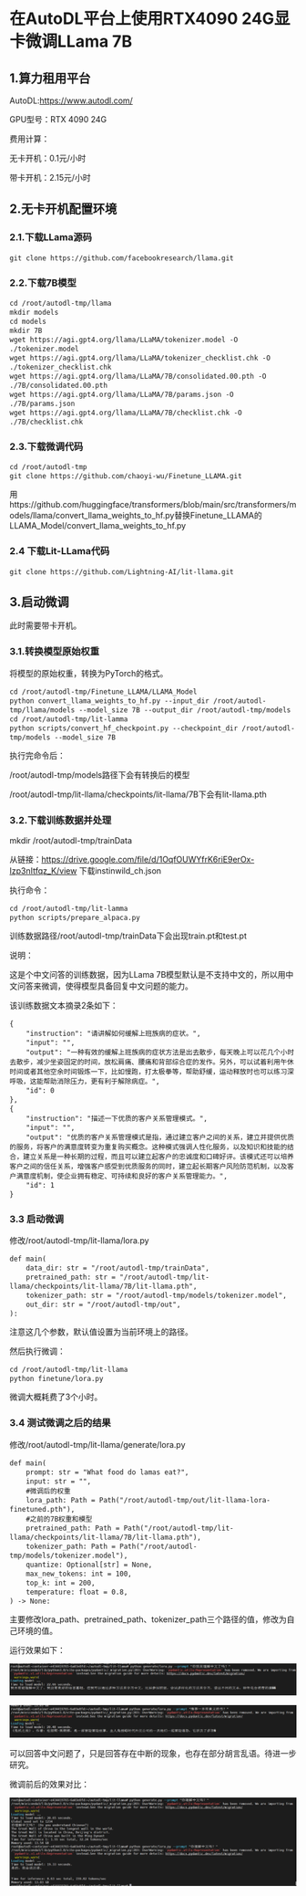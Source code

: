 # 在AutoDL平台上使用RTX4090 24G显卡微调LLama 7B

## 1.算力租用平台

AutoDL:https://www.autodl.com/

GPU型号：RTX 4090 24G

费用计算：

无卡开机：0.1元/小时

带卡开机：2.15元/小时

## 2.无卡开机配置环境

### 2.1.下载LLama源码

```
git clone https://github.com/facebookresearch/llama.git
```

### 2.2.下载7B模型

```
cd /root/autodl-tmp/llama
mkdir models
cd models
mkdir 7B
wget https://agi.gpt4.org/llama/LLaMA/tokenizer.model -O ./tokenizer.model
wget https://agi.gpt4.org/llama/LLaMA/tokenizer_checklist.chk -O ./tokenizer_checklist.chk
wget https://agi.gpt4.org/llama/LLaMA/7B/consolidated.00.pth -O ./7B/consolidated.00.pth
wget https://agi.gpt4.org/llama/LLaMA/7B/params.json -O ./7B/params.json
wget https://agi.gpt4.org/llama/LLaMA/7B/checklist.chk -O ./7B/checklist.chk
```

### 2.3.下载微调代码

```
cd /root/autodl-tmp
git clone https://github.com/chaoyi-wu/Finetune_LLAMA.git
```

用https://github.com/huggingface/transformers/blob/main/src/transformers/models/llama/convert_llama_weights_to_hf.py替换Finetune_LLAMA的LLAMA_Model/convert_llama_weights_to_hf.py

### 2.4 下载Lit-LLama代码

```
git clone https://github.com/Lightning-AI/lit-llama.git
```

## 3.启动微调

此时需要带卡开机。

### 3.1.转换模型原始权重

将模型的原始权重，转换为PyTorch的格式。

```
cd /root/autodl-tmp/Finetune_LLAMA/LLAMA_Model
python convert_llama_weights_to_hf.py --input_dir /root/autodl-tmp/llama/models --model_size 7B --output_dir /root/autodl-tmp/models
cd /root/autodl-tmp/lit-lamma
python scripts/convert_hf_checkpoint.py --checkpoint_dir /root/autodl-tmp/models --model_size 7B
```

执行完命令后：

/root/autodl-tmp/models路径下会有转换后的模型

/root/autodl-tmp/lit-llama/checkpoints/lit-llama/7B下会有lit-llama.pth

### 3.2.下载训练数据并处理

mkdir /root/autodl-tmp/trainData

从链接：https://drive.google.com/file/d/1OqfOUWYfrK6riE9erOx-Izp3nItfqz_K/view 下载instinwild_ch.json

执行命令：

```
cd /root/autodl-tmp/lit-lamma
python scripts/prepare_alpaca.py
```

训练数据路径/root/autodl-tmp/trainData下会出现train.pt和test.pt

说明：

这是个中文问答的训练数据，因为LLama 7B模型默认是不支持中文的，所以用中文问答来微调，使得模型具备回复中文问题的能力。

该训练数据文本摘录2条如下：

```
{
    "instruction": "请讲解如何缓解上班族病的症状。",
    "input": "",
    "output": "一种有效的缓解上班族病的症状方法是出去散步，每天晚上可以花几个小时去散步，减少坐姿固定的时间，放松肩痛、腰痛和背部综合症的发作。另外，可以试着利用午休时间或者其他空余时间锻炼一下，比如慢跑，打太极拳等，帮助舒缓，运动释放时也可以练习深呼吸，这能帮助消除压力，更有利于解除病症。",
    "id": 0
},
{
    "instruction": "描述一下优质的客户关系管理模式。",
    "input": "",
    "output": "优质的客户关系管理模式是指，通过建立客户之间的关系，建立并提供优质的服务，将客户的满意度转变为重复购买概念。这种模式强调人性化服务，以及知识和技能的结合，建立关系是一种长期的过程，而且可以建立起客户的忠诚度和口碑好评。该模式还可以培养客户之间的信任关系，增强客户感受到优质服务的同时，建立起长期客户风险防范机制，以及客户满意度机制，使企业拥有稳定、可持续和良好的客户关系管理能力。",
    "id": 1
}
```



### 3.3 启动微调

修改/root/autodl-tmp/lit-llama/lora.py

```
def main(
    data_dir: str = "/root/autodl-tmp/trainData", 
    pretrained_path: str = "/root/autodl-tmp/lit-llama/checkpoints/lit-llama/7B/lit-llama.pth",
    tokenizer_path: str = "/root/autodl-tmp/models/tokenizer.model",
    out_dir: str = "/root/autodl-tmp/out",
):
```

注意这几个参数，默认值设置为当前环境上的路径。

然后执行微调：

```
cd /root/autodl-tmp/lit-llama
python finetune/lora.py
```

微调大概耗费了3个小时。

### 3.4 测试微调之后的结果

修改/root/autodl-tmp/lit-llama/generate/lora.py

```
def main(
    prompt: str = "What food do lamas eat?",
    input: str = "",
    #微调后的权重
    lora_path: Path = Path("/root/autodl-tmp/out/lit-llama-lora-finetuned.pth"),
    #之前的7B权重和模型
    pretrained_path: Path = Path("/root/autodl-tmp/lit-llama/checkpoints/lit-llama/7B/lit-llama.pth"),
    tokenizer_path: Path = Path("/root/autodl-tmp/models/tokenizer.model"),
    quantize: Optional[str] = None,
    max_new_tokens: int = 100,
    top_k: int = 200,
    temperature: float = 0.8,
) -> None:
```

主要修改lora_path、pretrained_path、tokenizer_path三个路径的值，修改为自己环境的值。

运行效果如下：

![](./image/1.png)

![](./image/2.png)

可以回答中文问题了，只是回答存在中断的现象，也存在部分胡言乱语。待进一步研究。

微调前后的效果对比：

![](./image/3.png)

